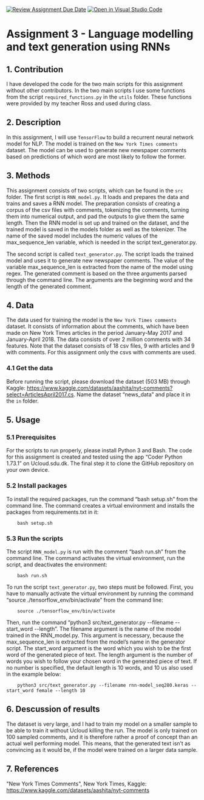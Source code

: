 [![Review Assignment Due Date](https://classroom.github.com/assets/deadline-readme-button-8d59dc4de5201274e310e4c54b9627a8934c3b88527886e3b421487c677d23eb.svg)](https://classroom.github.com/a/5f7lMH9Y)
[![Open in Visual Studio Code](https://classroom.github.com/assets/open-in-vscode-c66648af7eb3fe8bc4f294546bfd86ef473780cde1dea487d3c4ff354943c9ae.svg)](https://classroom.github.com/online_ide?assignment_repo_id=10586695&assignment_repo_type=AssignmentRepo)
# Assignment 3 - Language modelling and text generation using RNNs

## 1. Contribution 
I have developed the code for the two main scripts for this assignment without other contributors. In the two main scripts I use some functions from the script ```required_functions.py``` in the ```utils``` folder. These functions were provided by my teacher Ross and used during class.

## 2. Description
In this assignment, I will use ```TensorFlow``` to build a recurrent neural network model for NLP. The model is trained on the ```New York Times comments``` dataset. The model can be used to generate new newspaper comments based on predictions of which word are most likely to follow the former. 

## 3. Methods
This assignment consists of two scripts, which can be found in the ```src``` folder. The first script is ```RNN_model.py```. It loads and prepares the data and trains and saves a RNN model. The preparation consists of creating a corpus of the csv files with comments, tokenizing the comments, turning them into numerical output, and pad the outputs to give them the same length.  Then the RNN model is set up and trained on the dataset, and the trained model is saved in the models folder as well as the tokenizer. The name of the saved model includes the numeric values of the max_sequence_len variable, which is needed in the script text_generator.py. 

The second script is called ```text_generator.py```. The script loads the trained model and uses it to generate new newspaper comments. The value of the variable max_sequence_len is extracted from the name of the model using regex. The generated comment is based on the three arguments parsed through the command line. The arguments are the beginning word and the length of the generated comment.  

## 4. Data
The data used for training the model is the ```New York Times comments``` dataset. It consists of information about the comments, which have been made on New York Times articles in the period January-May 2017 and January-April 2018. The data consists of over 2 million comments with 34 features. Note that the dataset consists of 18 csv files, 9 with articles and 9 with comments. For this assignment only the csvs with comments are used. 

### 4.1 Get the data
Before running the script, please download the dataset (503 MB) through Kaggle: https://www.kaggle.com/datasets/aashita/nyt-comments?select=ArticlesApril2017.cs. Name the dataset “news_data” and place it in the ```in``` folder. 

## 5. Usage
### 5.1 Prerequisites
For the scripts to run properly, please install Python 3 and Bash. The code for this assignment is created and tested using the app “Coder Python 1.73.1” on Ucloud.sdu.dk. The final step it to clone the GitHub repository on your own device.

### 5.2 Install packages
To install the required packages, run the command “bash setup.sh” from the command line. The command creates a virtual environment and installs the packages from requirements.txt in it:

        bash setup.sh


### 5.3 Run the scripts
The script ```RNN_model.py``` is run with the comment “bash run.sh” from the command line. The command activates the virtual environment, run the script, and deactivates the environment: 
		
		bash run.sh

To run the script ```text_generator.py```, two steps must be followed. First, you have to manually activate the virtual environment by running the command “source ./tensorflow_env/bin/activate” from the command line:

        source ./tensorflow_env/bin/activate

Then, run the command “python3 src/text_generator.py --filename --start_word --length”. The filename argument is the name of the model trained in the RNN_model.py. This argument is necessary, because the max_sequence_len is extracted from the model’s name in the generator script. The start_word argument is the word which you wish to be the first word of the generated piece of text. The length argument is the number of words you wish to follow your chosen word in the generated piece of text. If no number is specified,  the default length is 10 words, and 10 us also used in the example below:

        python3 src/text_generator.py --filename rnn-model_seq280.keras --start_word female --length 10

## 6. Descussion of results
The dataset is very large, and I had to train my model on a smaller sample to be able to train it without Ucloud killing the run. The model is only trained on 100 sampled comments, and it is therefore rather a proof of concept than an actual well performing model. This means, that the generated text isn’t as convincing as it would be, if the model were trained on a larger data sample. 

## 7. References
"New York Times Comments", New York Times, Kaggle: https://www.kaggle.com/datasets/aashita/nyt-comments 
